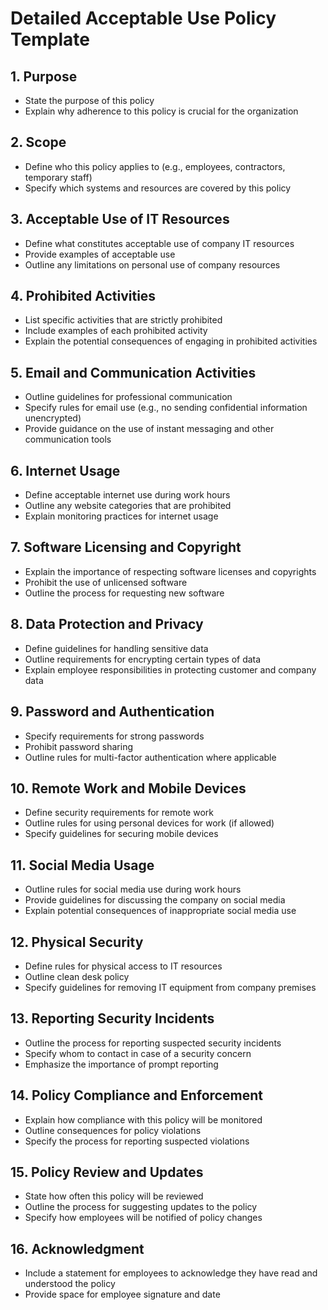 # Detailed Acceptable Use Policy Template

## 1. Purpose
- State the purpose of this policy
- Explain why adherence to this policy is crucial for the organization

## 2. Scope
- Define who this policy applies to (e.g., employees, contractors, temporary staff)
- Specify which systems and resources are covered by this policy

## 3. Acceptable Use of IT Resources
- Define what constitutes acceptable use of company IT resources
- Provide examples of acceptable use
- Outline any limitations on personal use of company resources

## 4. Prohibited Activities
- List specific activities that are strictly prohibited
- Include examples of each prohibited activity
- Explain the potential consequences of engaging in prohibited activities

## 5. Email and Communication Activities
- Outline guidelines for professional communication
- Specify rules for email use (e.g., no sending confidential information unencrypted)
- Provide guidance on the use of instant messaging and other communication tools

## 6. Internet Usage
- Define acceptable internet use during work hours
- Outline any website categories that are prohibited
- Explain monitoring practices for internet usage

## 7. Software Licensing and Copyright
- Explain the importance of respecting software licenses and copyrights
- Prohibit the use of unlicensed software
- Outline the process for requesting new software

## 8. Data Protection and Privacy
- Define guidelines for handling sensitive data
- Outline requirements for encrypting certain types of data
- Explain employee responsibilities in protecting customer and company data

## 9. Password and Authentication
- Specify requirements for strong passwords
- Prohibit password sharing
- Outline rules for multi-factor authentication where applicable

## 10. Remote Work and Mobile Devices
- Define security requirements for remote work
- Outline rules for using personal devices for work (if allowed)
- Specify guidelines for securing mobile devices

## 11. Social Media Usage
- Outline rules for social media use during work hours
- Provide guidelines for discussing the company on social media
- Explain potential consequences of inappropriate social media use

## 12. Physical Security
- Define rules for physical access to IT resources
- Outline clean desk policy
- Specify guidelines for removing IT equipment from company premises

## 13. Reporting Security Incidents
- Outline the process for reporting suspected security incidents
- Specify whom to contact in case of a security concern
- Emphasize the importance of prompt reporting

## 14. Policy Compliance and Enforcement
- Explain how compliance with this policy will be monitored
- Outline consequences for policy violations
- Specify the process for reporting suspected violations

## 15. Policy Review and Updates
- State how often this policy will be reviewed
- Outline the process for suggesting updates to the policy
- Specify how employees will be notified of policy changes

## 16. Acknowledgment
- Include a statement for employees to acknowledge they have read and understood the policy
- Provide space for employee signature and date